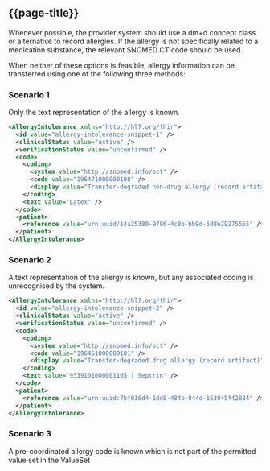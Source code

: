 ## {{page-title}}

Whenever possible, the provider system should use a dm+d concept class or alternative to record allergies. If the allergy is not specifically related to a medication substance, the relevant SNOMED CT code should be used.

When neither of these options is feasible, allergy information can be transferred using one of the following three methods:

### Scenario 1

Only the text representation of the allergy is known.

```xml
<AllergyIntolerance xmlns="http://hl7.org/fhir">
  <id value="allergy-intolerance-snippet-1" />
  <clinicalStatus value="active" />
  <verificationStatus value="unconfirmed" />
  <code>
    <coding>
      <system value="http://snomed.info/sct" />
      <code value="196471000000108" />
      <display value="Transfer-degraded non-drug allergy (record artifact)" />
    </coding>
    <text value="Latex" />
  </code>
  <patient>
    <reference value="urn:uuid/14a25380-9796-4c8b-bb9d-6d8e29275565" />
  </patient>
</AllergyIntolerance>
```

### Scenario 2

A text representation of the allergy is known, but any associated coding is unrecognised by the system.

```xml
<AllergyIntolerance xmlns="http://hl7.org/fhir">
  <id value="allergy-intolerance-snippet-2" />
  <clinicalStatus value="active" />
  <verificationStatus value="unconfirmed" />
  <code>
    <coding>
      <system value="http://snomed.info/sct" />
      <code value="196461000000101" />
      <display value="Transfer-degraded drug allergy (record artifact)" />
    </coding>
    <text value="9339101000001105 | Septrin" />
  </code>
  <patient>
    <reference value="urn:uuid:7bf016d4-1dd0-484b-844d-163945f42884" />
  </patient>
</AllergyIntolerance>
```


### Scenario 3

A pre-coordinated allergy code is known which is not part of the permitted value set in the ValueSet
